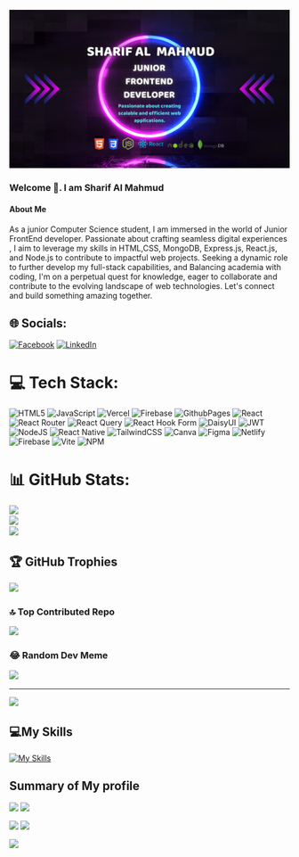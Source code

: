 ![The San Juan Mountains are beautiful!](https://raw.githubusercontent.com/Sharifalmahmudjamil/Sharifalmahmudjamil/main/frontend%20developer%20banner.png "San Juan Mountains")

### Welcome 👋. I am Sharif Al Mahmud

#### About Me
 As a junior Computer Science student, I am immersed in the world of Junior FrontEnd  developer. Passionate about crafting seamless digital experiences , I aim to leverage my skills in HTML,CSS, MongoDB, Express.js, React.js, and Node.js to contribute to impactful web projects. Seeking a dynamic role to further develop my full-stack capabilities, and Balancing academia with coding,  I'm on a perpetual quest for knowledge, eager to collaborate and contribute to the evolving landscape of web technologies. Let's connect and build something amazing together.
 

## 🌐 Socials:
[![Facebook](https://img.shields.io/badge/Facebook-%231877F2.svg?logo=Facebook&logoColor=white)](https://facebook.com/https://www.facebook.com/sharifal.jamil?mibextid=ZbWKwL) [![LinkedIn](https://img.shields.io/badge/LinkedIn-%230077B5.svg?logo=linkedin&logoColor=white)](https://linkedin.com/in/sharifalMahmud) 

# 💻 Tech Stack:
![HTML5](https://img.shields.io/badge/html5-%23E34F26.svg?style=for-the-badge&logo=html5&logoColor=white) ![JavaScript](https://img.shields.io/badge/javascript-%23323330.svg?style=for-the-badge&logo=javascript&logoColor=%23F7DF1E) ![Vercel](https://img.shields.io/badge/vercel-%23000000.svg?style=for-the-badge&logo=vercel&logoColor=white) ![Firebase](https://img.shields.io/badge/firebase-%23039BE5.svg?style=for-the-badge&logo=firebase) ![GithubPages](https://img.shields.io/badge/github%20pages-121013?style=for-the-badge&logo=github&logoColor=white) ![React](https://img.shields.io/badge/react-%2320232a.svg?style=for-the-badge&logo=react&logoColor=%2361DAFB) ![React Router](https://img.shields.io/badge/React_Router-CA4245?style=for-the-badge&logo=react-router&logoColor=white) ![React Query](https://img.shields.io/badge/-React%20Query-FF4154?style=for-the-badge&logo=react%20query&logoColor=white) ![React Hook Form](https://img.shields.io/badge/React%20Hook%20Form-%23EC5990.svg?style=for-the-badge&logo=reacthookform&logoColor=white) ![DaisyUI](https://img.shields.io/badge/daisyui-5A0EF8?style=for-the-badge&logo=daisyui&logoColor=white) ![JWT](https://img.shields.io/badge/JWT-black?style=for-the-badge&logo=JSON%20web%20tokens) ![NodeJS](https://img.shields.io/badge/node.js-6DA55F?style=for-the-badge&logo=node.js&logoColor=white) ![React Native](https://img.shields.io/badge/react_native-%2320232a.svg?style=for-the-badge&logo=react&logoColor=%2361DAFB) ![TailwindCSS](https://img.shields.io/badge/tailwindcss-%2338B2AC.svg?style=for-the-badge&logo=tailwind-css&logoColor=white) ![Canva](https://img.shields.io/badge/Canva-%2300C4CC.svg?style=for-the-badge&logo=Canva&logoColor=white) ![Figma](https://img.shields.io/badge/figma-%23F24E1E.svg?style=for-the-badge&logo=figma&logoColor=white) ![Netlify](https://img.shields.io/badge/netlify-%23000000.svg?style=for-the-badge&logo=netlify&logoColor=#00C7B7) ![Firebase](https://img.shields.io/badge/firebase-%23039BE5.svg?style=for-the-badge&logo=firebase) ![Vite](https://img.shields.io/badge/vite-%23646CFF.svg?style=for-the-badge&logo=vite&logoColor=white) ![NPM](https://img.shields.io/badge/NPM-%23CB3837.svg?style=for-the-badge&logo=npm&logoColor=white)
# 📊 GitHub Stats:
![](https://github-readme-stats.vercel.app/api?username=Sharifalmahmudjamil&theme=radical&hide_border=false&include_all_commits=false&count_private=false)<br/>
![](https://github-readme-streak-stats.herokuapp.com/?user=Sharifalmahmudjamil&theme=radical&hide_border=false)<br/>
![](https://github-readme-stats.vercel.app/api/top-langs/?username=Sharifalmahmudjamil&theme=radical&hide_border=false&include_all_commits=false&count_private=false&layout=compact)

## 🏆 GitHub Trophies
![](https://github-profile-trophy.vercel.app/?username=Sharifalmahmudjamil&theme=radical&no-frame=false&no-bg=false&margin-w=4)

### 🔝 Top Contributed Repo
![](https://github-contributor-stats.vercel.app/api?username=Sharifalmahmudjamil&limit=5&theme=dracula&combine_all_yearly_contributions=true)

### 😂 Random Dev Meme
<img src='https://randommeme-five.vercel.app/' style="height: 400px;"/>

---
[![](https://visitcount.itsvg.in/api?id=Sharifalmahmudjamil&icon=0&color=0)](https://visitcount.itsvg.in)

<!-- Proudly created with GPRM ( https://gprm.itsvg.in ) -->

## 💻My Skills
[![My Skills](https://skillicons.dev/icons?i=,html,css,js,react,nodejs,tailwind,mongodb,firebase,github,netlify)](https://skillicons.dev)

## Summary of My profile
![](http://github-profile-summary-cards.vercel.app/api/cards/repos-per-language?username=Sharifalmahmudjamil&theme=2077)
![](http://github-profile-summary-cards.vercel.app/api/cards/most-commit-language?username=Sharifalmahmudjamil&theme=2077)

![](http://github-profile-summary-cards.vercel.app/api/cards/stats?username=Sharifalmahmudjamil&theme=2077)
![](http://github-profile-summary-cards.vercel.app/api/cards/productive-time?username=Sharifalmahmudjamil&theme=2077&utcOffset=8)

![](http://github-profile-summary-cards.vercel.app/api/cards/profile-details?username=Sharifalmahmudjamil&theme=2077)
